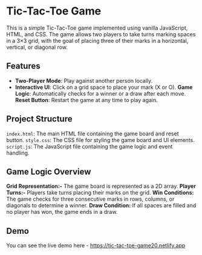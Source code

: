 # Tic-Tac-Toe Game

This is a simple Tic-Tac-Toe game implemented using vanilla JavaScript, HTML, and CSS. The game allows two players to take turns marking spaces in a 3×3 grid, with the goal of placing three of their marks in a horizontal, vertical, or diagonal row.

## Features

* **Two-Player Mode**: Play against another person locally.
* **Interactive UI**: Click on a grid space to place your mark (X or O).
**Game Logic**: Automatically checks for a winner or a draw after each move.
**Reset Button**: Restart the game at any time to play again.


## Project Structure

`index.html`: The main HTML file containing the game board and reset button.
`style.css`: The CSS file for styling the game board and UI elements.
`script.js`: The JavaScript file containing the game logic and event handling.
  

## Game Logic Overview

**Grid Representation:-** The game board is represented as a 2D array.
**Player Turns:-** Players take turns placing their marks on the grid.
**Win Conditions:** The game checks for three consecutive marks in rows, columns, or diagonals to determine a winner.
**Draw Condition:** If all spaces are filled and no player has won, the game ends in a draw.


## Demo
You can see the live demo here - https://tic-tac-toe-game20.netlify.app
